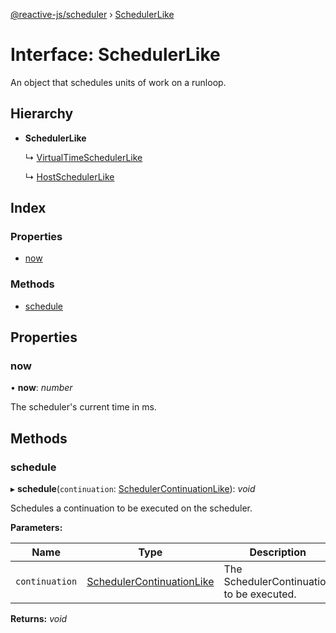 [@reactive-js/scheduler](../README.md) › [SchedulerLike](schedulerlike.md)

# Interface: SchedulerLike

An object that schedules units of work on a runloop.

## Hierarchy

* **SchedulerLike**

  ↳ [VirtualTimeSchedulerLike](virtualtimeschedulerlike.md)

  ↳ [HostSchedulerLike](hostschedulerlike.md)

## Index

### Properties

* [now](schedulerlike.md#now)

### Methods

* [schedule](schedulerlike.md#schedule)

## Properties

###  now

• **now**: *number*

The scheduler's current time in ms.

## Methods

###  schedule

▸ **schedule**(`continuation`: [SchedulerContinuationLike](schedulercontinuationlike.md)): *void*

Schedules a continuation to be executed on the scheduler.

**Parameters:**

Name | Type | Description |
------ | ------ | ------ |
`continuation` | [SchedulerContinuationLike](schedulercontinuationlike.md) | The SchedulerContinuation to be executed.  |

**Returns:** *void*
